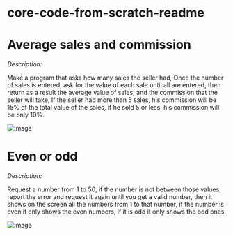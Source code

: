 # core-code-from-scratch-readme

# Average sales and commission

*Description:*

Make a program that asks how many sales the seller had, Once the number of sales is entered, ask for the value of each sale until all are entered,
then return as a result the average value of sales, and the commission that the seller will take, If the seller had more than 5 sales,
his commission will be 15% of the total value of the sales, if he sold 5 or less, his commission will be only 10%.

![image](https://user-images.githubusercontent.com/106286065/235563280-2f55bab8-f476-45e8-a229-965584827b24.png)


# Even or odd

*Description:*

Request a number from 1 to 50, if the number is not between those values, report the error and request it again until you get a valid number, then it shows on the screen all the numbers from 1 to that number, if the number is even it only shows the even numbers, if it is odd it only shows the odd ones.

![image](https://github.com/PaulGamarraDev/core-code-from-scratch-readme/assets/106286065/b497e2d8-457d-449a-8d2b-84e8bde9ffa0)


